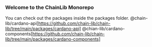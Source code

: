 ### Welcome to the ChainLib Monorepo
You can check out the packages inside the packages folder.
@chain-lib/cardano-api[https://github.com/chain-lib/chain-lib/tree/main/packages/cardano-api]
@chian-lib/cardano-components[https://github.com/chain-lib/chain-lib/tree/main/packages/cardano-components]